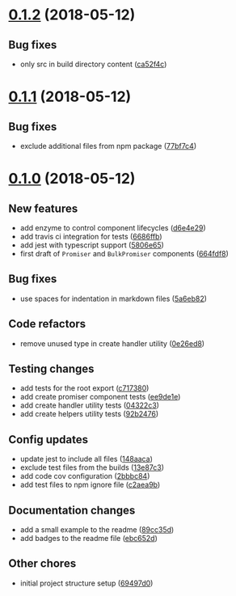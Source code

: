 # [0.1.2](https://github.com/open-sdk/framework/releases/tag/0.1.2) (2018-05-12)

## Bug fixes

- only src in build directory content ([ca52f4c](https://github.com/byCedric/react-promiser/commit/ca52f4cf420b9b94b94fad01cbe9dd5a8f4e15df))

# [0.1.1](https://github.com/open-sdk/framework/releases/tag/0.1.1) (2018-05-12)

## Bug fixes

- exclude additional files from npm package ([77bf7c4](https://github.com/byCedric/react-promiser/commit/77bf7c483f375e73a798d0bb29071bce15b33a0a))

# [0.1.0](https://github.com/open-sdk/framework/releases/tag/0.1.0) (2018-05-12)

## New features

- add enzyme to control component lifecycles ([d6e4e29](https://github.com/bycedric/react-promiser/commit/d6e4e2910fb94d8403458da130f0abb8b505e103))
- add travis ci integration for tests ([6686ffb](https://github.com/bycedric/react-promiser/commit/6686ffbe26842ef037f41dc43752e315b752f30a))
- add jest with typescript support ([5806e65](https://github.com/bycedric/react-promiser/commit/5806e653620a683a88e2d8282d31e66da9128263))
- first draft of `Promiser` and `BulkPromiser` components ([664fdf8](https://github.com/bycedric/react-promiser/commit/664fdf8bf23e3c09844e6baaa27765d22da5dcbb))

## Bug fixes

- use spaces for indentation in markdown files ([5a6eb82](https://github.com/bycedric/react-promiser/commit/5a6eb82f760769556f4162a157715eaa7bd8048e))

## Code refactors

- remove unused type in create handler utility ([0e26ed8](https://github.com/bycedric/react-promiser/commit/0e26ed821b702e79baa10614d2b7b6f69d134712))

## Testing changes

- add tests for the root export ([c717380](https://github.com/bycedric/react-promiser/commit/c717380db41cb8449c3fd15020c53f776f8b9b61))
- add create promiser component tests ([ee9de1e](https://github.com/bycedric/react-promiser/commit/ee9de1efd59c0037b148345bb6f3d9be794e77e9))
- add create handler utility tests ([04322c3](https://github.com/bycedric/react-promiser/commit/04322c3efe53d8ce993b1fcd5dc15c8620488d11))
- add create helpers utility tests ([92b2476](https://github.com/bycedric/react-promiser/commit/92b247694bb5a3e2e48f0c7fa355af60e74e5c18))

## Config updates

- update jest to include all files ([148aaca](https://github.com/bycedric/react-promiser/commit/148aacab3d4d0dc3f1ab1ea4908dd843b0a98c2f))
- exclude test files from the builds ([13e87c3](https://github.com/bycedric/react-promiser/commit/13e87c35c6c3f8f95e678a7482d70eacf7eafc05))
- add code cov configuration ([2bbbc84](https://github.com/bycedric/react-promiser/commit/2bbbc84bda2e49bb1afcb9eca04ee26fe2880cad))
- add test files to npm ignore file ([c2aea9b](https://github.com/bycedric/react-promiser/commit/c2aea9b699960df3adefb24265752172e15c1f0a))

## Documentation changes

- add a small example to the readme ([89cc35d](https://github.com/bycedric/react-promiser/commit/89cc35d586218af96e78c6d558cbdaacc1cead36))
- add badges to the readme file ([ebc652d](https://github.com/bycedric/react-promiser/commit/ebc652d7f9842a3987a683933eee0f70e690e465))

## Other chores

- initial project structure setup ([69497d0](https://github.com/bycedric/react-promiser/commit/69497d044997e8d852cb7ab4002d92a5543f0085))
